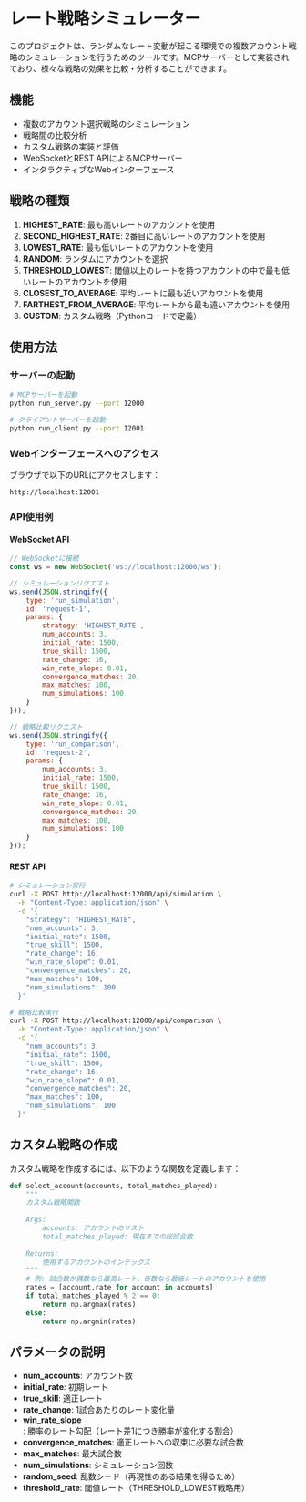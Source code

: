 # レート戦略シミュレーター

このプロジェクトは、ランダムなレート変動が起こる環境での複数アカウント戦略のシミュレーションを行うためのツールです。MCPサーバーとして実装されており、様々な戦略の効果を比較・分析することができます。

## 機能

- 複数のアカウント選択戦略のシミュレーション
- 戦略間の比較分析
- カスタム戦略の実装と評価
- WebSocketとREST APIによるMCPサーバー
- インタラクティブなWebインターフェース

## 戦略の種類

1. **HIGHEST_RATE**: 最も高いレートのアカウントを使用
2. **SECOND_HIGHEST_RATE**: 2番目に高いレートのアカウントを使用
3. **LOWEST_RATE**: 最も低いレートのアカウントを使用
4. **RANDOM**: ランダムにアカウントを選択
5. **THRESHOLD_LOWEST**: 閾値以上のレートを持つアカウントの中で最も低いレートのアカウントを使用
6. **CLOSEST_TO_AVERAGE**: 平均レートに最も近いアカウントを使用
7. **FARTHEST_FROM_AVERAGE**: 平均レートから最も遠いアカウントを使用
8. **CUSTOM**: カスタム戦略（Pythonコードで定義）

## 使用方法

### サーバーの起動

```bash
# MCPサーバーを起動
python run_server.py --port 12000

# クライアントサーバーを起動
python run_client.py --port 12001
```

### Webインターフェースへのアクセス

ブラウザで以下のURLにアクセスします：

```
http://localhost:12001
```

### API使用例

#### WebSocket API

```javascript
// WebSocketに接続
const ws = new WebSocket('ws://localhost:12000/ws');

// シミュレーションリクエスト
ws.send(JSON.stringify({
    type: 'run_simulation',
    id: 'request-1',
    params: {
        strategy: 'HIGHEST_RATE',
        num_accounts: 3,
        initial_rate: 1500,
        true_skill: 1500,
        rate_change: 16,
        win_rate_slope: 0.01,
        convergence_matches: 20,
        max_matches: 100,
        num_simulations: 100
    }
}));

// 戦略比較リクエスト
ws.send(JSON.stringify({
    type: 'run_comparison',
    id: 'request-2',
    params: {
        num_accounts: 3,
        initial_rate: 1500,
        true_skill: 1500,
        rate_change: 16,
        win_rate_slope: 0.01,
        convergence_matches: 20,
        max_matches: 100,
        num_simulations: 100
    }
}));
```

#### REST API

```bash
# シミュレーション実行
curl -X POST http://localhost:12000/api/simulation \
  -H "Content-Type: application/json" \
  -d '{
    "strategy": "HIGHEST_RATE",
    "num_accounts": 3,
    "initial_rate": 1500,
    "true_skill": 1500,
    "rate_change": 16,
    "win_rate_slope": 0.01,
    "convergence_matches": 20,
    "max_matches": 100,
    "num_simulations": 100
  }'

# 戦略比較実行
curl -X POST http://localhost:12000/api/comparison \
  -H "Content-Type: application/json" \
  -d '{
    "num_accounts": 3,
    "initial_rate": 1500,
    "true_skill": 1500,
    "rate_change": 16,
    "win_rate_slope": 0.01,
    "convergence_matches": 20,
    "max_matches": 100,
    "num_simulations": 100
  }'
```

## カスタム戦略の作成

カスタム戦略を作成するには、以下のような関数を定義します：

```python
def select_account(accounts, total_matches_played):
    """
    カスタム戦略関数
    
    Args:
        accounts: アカウントのリスト
        total_matches_played: 現在までの総試合数
        
    Returns:
        使用するアカウントのインデックス
    """
    # 例: 試合数が偶数なら最高レート、奇数なら最低レートのアカウントを使用
    rates = [account.rate for account in accounts]
    if total_matches_played % 2 == 0:
        return np.argmax(rates)
    else:
        return np.argmin(rates)
```

## パラメータの説明

- **num_accounts**: アカウント数
- **initial_rate**: 初期レート
- **true_skill**: 適正レート
- **rate_change**: 1試合あたりのレート変化量
- **win_rate_slope**: 勝率のレート勾配（レート差1につき勝率が変化する割合）
- **convergence_matches**: 適正レートへの収束に必要な試合数
- **max_matches**: 最大試合数
- **num_simulations**: シミュレーション回数
- **random_seed**: 乱数シード（再現性のある結果を得るため）
- **threshold_rate**: 閾値レート（THRESHOLD_LOWEST戦略用）
